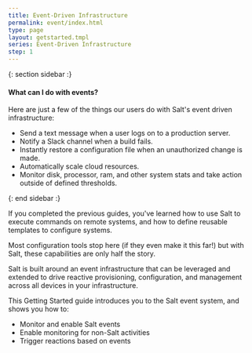 ```yaml
---
title: Event-Driven Infrastructure
permalink: event/index.html
type: page
layout: getstarted.tmpl
series: Event-Driven Infrastructure
step: 1
---
```


{: section sidebar :}

#### What can I do with events?

Here are just a few of the things our users do with Salt's event driven infrastructure:

- Send a text message when a user logs on to a production server.
- Notify a Slack channel when a build fails.
- Instantly restore a configuration file when an unauthorized change is made.
- Automatically scale cloud resources.
- Monitor disk, processor, ram, and other system stats and take action outside of defined thresholds.

{: end sidebar :}

If you completed the previous guides, you've learned how to use Salt to execute commands on
remote systems, and how to define reusable templates to configure systems.

Most configuration tools stop here (if they even make it this far!) but with Salt,
these capabilities are only half the story.

Salt is built around an event infrastructure that can be leveraged
and extended to drive reactive provisioning, configuration, and management across all
devices in your infrastructure.

This Getting Started guide introduces you to the Salt event system, and shows
you how to:

- Monitor and enable Salt events
- Enable monitoring for non-Salt activities
- Trigger reactions based on events

